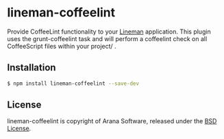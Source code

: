 # lineman-coffeelint

Provide CoffeeLint functionality to your [Lineman](http://linemanjs.com) application. This plugin uses the grunt-coffeelint task and will perform a coffeelint check on all CoffeeScript files within your project/
.

## Installation


```bash
$ npm install lineman-coffeelint --save-dev
```

## License

lineman-coffeelint is copyright of Arana Software, released under the [BSD License](http://opensource.org/licenses/BSD-3-Clause).